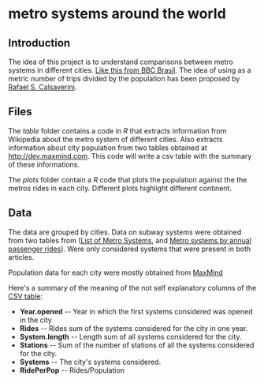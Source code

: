 metro systems around the world 
==============================================

Introduction
-------------

The idea of this project is to understand comparisons between metro systems in different cities. [Like this from BBC Brasil](http://www.bbc.co.uk/portuguese/videos_e_fotos/2014/01/140102_china_metro_rp.shtml). The idea of ​​using as a metric number of trips divided by the population has been proposed by [Rafael S. Calsaverini](https://twitter.com/rcalsaverini/status/422701192045924352).

Files
----------

The *table* folder contains a code in *R* that extracts information from Wikipedia about the metro system of different cities. Also extracts information about city population from two tables obtained at http://dev.maxmind.com. This code will write a csv table with the summary of these informations.

The *plots* folder contain a *R* code that plots the population against the the metros rides in each city. Different plots highlight different continent. 

Data
----------

The data are grouped by cities. Data on subway systems were obtained from two tables from ([List of Metro Systems](http://en.wikipedia.org/wiki/List_of_metro_systems), and [Metro systems by annual passenger rides](http://en.wikipedia.org/wiki/Metro_systems_by_annual_passenger_rides)). Were only considered systems that were present in both articles.

Population data for each city were mostly obtained from [MaxMind](http://www.maxmind.com/en/web_services_omni)

Here's a summary of the meaning of the not self explanatory columns of the [CSV table](https://github.com/celacanto/metro-systems-around-the-world/blob/master/table/subway.csv):

* **Year.opened** -- Year in which the first  systems considered was opened in the city
* **Rides** -- Rides sum of the systems considered for the city in one year.
* **System.length** -- Length sum of all systems considered for the city.
* **Stations** -- Sum of the number of stations of all the systems considered for the city.
* **Systems** -- The city's systems considered.
* **RidePerPop** -- Rides/Population
